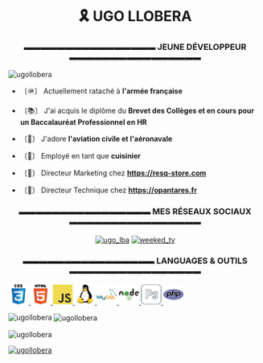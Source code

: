 <h1 align="center">🎗️ UGO LLOBERA</h1>
<h3 align="center">▬▬▬▬▬▬▬▬▬▬▬▬▬▬▬▬ JEUNE DÉVELOPPEUR ▬▬▬▬▬▬▬▬▬▬▬▬▬▬▬▬</h3>

<center><p align="left"> <img src="https://komarev.com/ghpvc/?username=ugollobera&label=Profile%20views&color=0e75b6&style=flat" alt="ugollobera" /> </p></center>

- 〔🪖〕 Actuellement rataché à **l'armée française**

- 〔📚〕 J'ai acquis le diplôme du **Brevet des Collèges et en cours pour un Baccalauréat Professionnel en HR**

- 〔💖〕 J'adore **l'aviation civile et l'aéronavale**

- 〔🔪〕 Employé en tant que **cuisinier**

- 〔💼〕 Directeur Marketing chez **https://resq-store.com**

- 〔💼〕 Directeur Technique chez **https://opantares.fr**

<h3 align="center">▬▬▬▬▬▬▬▬▬▬▬▬▬▬▬▬ MES RÉSEAUX SOCIAUX ▬▬▬▬▬▬▬▬▬▬▬▬▬▬▬▬</h3>
<p align="center">
<a href="https://instagram.com/ugo_lba" target="blank"><img align="center" src="https://raw.githubusercontent.com/rahuldkjain/github-profile-readme-generator/master/src/images/icons/Social/instagram.svg" alt="ugo_lba" height="30" width="40" /></a>
<a href="https://discord.gg/weeked_tv" target="blank"><img align="center" src="https://raw.githubusercontent.com/rahuldkjain/github-profile-readme-generator/master/src/images/icons/Social/discord.svg" alt="weeked_tv" height="30" width="40" /></a>
</p>

<h3 align="center">▬▬▬▬▬▬▬▬▬▬▬▬▬▬▬▬ LANGUAGES & OUTILS ▬▬▬▬▬▬▬▬▬▬▬▬▬▬▬▬</h3>
<p align="left"> <a href="https://www.w3schools.com/css/" target="_blank" rel="noreferrer"> <img src="https://raw.githubusercontent.com/devicons/devicon/master/icons/css3/css3-original-wordmark.svg" alt="css3" width="40" height="40"/> </a> <a href="https://www.w3.org/html/" target="_blank" rel="noreferrer"> <img src="https://raw.githubusercontent.com/devicons/devicon/master/icons/html5/html5-original-wordmark.svg" alt="html5" width="40" height="40"/> </a> <a href="https://developer.mozilla.org/en-US/docs/Web/JavaScript" target="_blank" rel="noreferrer"> <img src="https://raw.githubusercontent.com/devicons/devicon/master/icons/javascript/javascript-original.svg" alt="javascript" width="40" height="40"/> </a> <a href="https://www.linux.org/" target="_blank" rel="noreferrer"> <img src="https://raw.githubusercontent.com/devicons/devicon/master/icons/linux/linux-original.svg" alt="linux" width="40" height="40"/> </a> <a href="https://www.mysql.com/" target="_blank" rel="noreferrer"> <img src="https://raw.githubusercontent.com/devicons/devicon/master/icons/mysql/mysql-original-wordmark.svg" alt="mysql" width="40" height="40"/> </a> <a href="https://nodejs.org" target="_blank" rel="noreferrer"> <img src="https://raw.githubusercontent.com/devicons/devicon/master/icons/nodejs/nodejs-original-wordmark.svg" alt="nodejs" width="40" height="40"/> </a> <a href="https://www.photoshop.com/en" target="_blank" rel="noreferrer"> <img src="https://raw.githubusercontent.com/devicons/devicon/master/icons/photoshop/photoshop-line.svg" alt="photoshop" width="40" height="40"/> </a> <a href="https://www.php.net" target="_blank" rel="noreferrer"> <img src="https://raw.githubusercontent.com/devicons/devicon/master/icons/php/php-original.svg" alt="php" width="40" height="40"/> </a> </p>

<p><img align="left" src="https://github-readme-stats.vercel.app/api/top-langs?username=ugollobera&show_icons=true&locale=en&layout=compact" alt="ugollobera" /></p>

<p>&nbsp;<img align="center" src="https://github-readme-stats.vercel.app/api?username=ugollobera&show_icons=true&locale=en" alt="ugollobera" /></p>

<p><img align="center" src="https://github-readme-streak-stats.herokuapp.com/?user=ugollobera&" alt="ugollobera" /></p>

<center><p align="left"> <a href="https://github.com/ryo-ma/github-profile-trophy"><img src="https://github-profile-trophy.vercel.app/?username=ugollobera" alt="ugollobera" /></a> </p></center>
